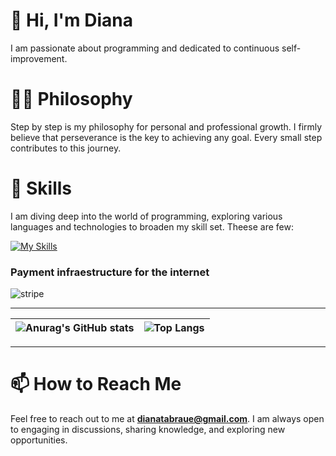 # 👋 Hi, I'm Diana
I am passionate about programming and dedicated to continuous self-improvement.

# 👩‍💻 Philosophy
 Step by step is my philosophy for personal and professional growth. I firmly believe that perseverance is the key to achieving any goal. Every small step contributes to this journey.

# 🚀 Skills 
I am diving deep into the world of programming, exploring various languages and technologies to broaden my skill set. Theese are few:

[![My Skills](https://skillicons.dev/icons?i=js,ts,html,css,nodejs,react,mongodb,mysql,tailwind,figma&theme=light)](https://skillicons.dev)

### Payment infraestructure for the internet
![stripe](https://github.com/tabraue/tabraue/assets/127108444/b62b0895-b1e6-4182-97f1-edc33badb943)

<hr/>

| ![Anurag's GitHub stats](https://github-readme-stats.vercel.app/api?username=tabraue&show_icons=true&theme=synthwave)   |   ![Top Langs](https://github-readme-stats.vercel.app/api/top-langs/?username=tabraue&layout=compact&theme=synthwave) | 
| ------------- | ------------- |

<hr/>

# 📫 How to Reach Me

Feel free to reach out to me at **dianatabraue@gmail.com**. I am always open to engaging in discussions, sharing knowledge, and exploring new opportunities.

<!---
tabraue/tabraue is a ✨ special ✨ repository because its `README.md` (this file) appears on your GitHub profile.
You can click the Preview link to take a look at your changes.
- 💞️ I’m looking to collaborate on ...
- 👀 I’m interested in technology
--->
